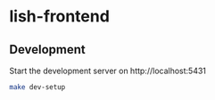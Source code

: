 # lish-frontend

## Development

Start the development server on http://localhost:5431

```bash
make dev-setup
```
